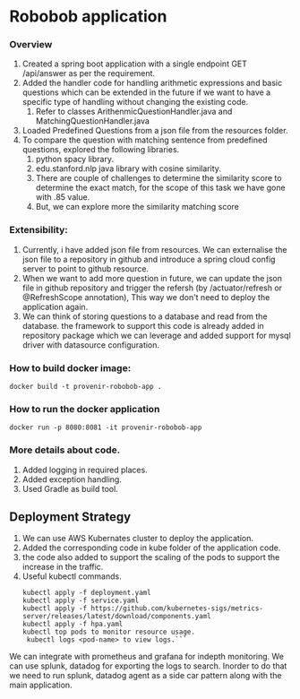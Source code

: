 # Robobob application
### Overview

1. Created a spring boot application with a single endpoint GET /api/answer as per the requirement.
2. Added the handler code for handling arithmetic expressions and basic questions which can be extended in the future if we want to have a specific type of handling without changing the existing code.
   1. Refer to classes ArithenmicQuestionHandler.java and MatchingQuestionHandler.java
3. Loaded Predefined Questions from a json file from the resources folder.
4. To compare the question with matching sentence from predefined questions, explored the following libraries.
   1. python spacy library.
   2. edu.stanford.nlp java library with cosine similarity.
   3. There are couple of challenges to determine the similarity score to determine the exact match, for the scope of this task we have gone with .85 value. 
   4. But, we can explore more the similarity matching score 

### Extensibility:
1. Currently, i have added json file from resources. We can externalise the json file to a repository in github and introduce a spring cloud config server to point to github resource.
2. When we want to add more question in future, we can update the json file in github repository and trigger the refersh (by /actuator/refresh or @RefreshScope annotation), This way we don't need to deploy the application again.
3. We can think of storing questions to a database and read from the database. the framework to support this code is already added in repository package which we can leverage and added support for mysql driver with datasource configuration.


### How to build docker image:
```docker build -t provenir-robobob-app .```
### How to run the docker application
```docker run -p 8080:8081 -it provenir-robobob-app```

### More details about code.
1. Added logging in required places.
2. Added exception handling.
3. Used Gradle as build tool.



## Deployment Strategy
1. We can use AWS Kubernates cluster to deploy the application.
2. Added the corresponding code in kube folder of the application code.
3. the code also added to support the scaling of the pods to support the increase in the traffic.
4. Useful kubectl commands.
   ```
   kubectl apply -f deployment.yaml
   kubectl apply -f service.yaml
   kubectl apply -f https://github.com/kubernetes-sigs/metrics-server/releases/latest/download/components.yaml
   kubectl apply -f hpa.yaml
   kubectl top pods to monitor resource usage.
    kubectl logs <pod-name> to view logs.```
We can integrate with prometheus and grafana for indepth monitoring.
We can use splunk, datadog for exporting the logs to search. Inorder to do that we need to run splunk, datadog agent as a side car pattern along with the main application.
